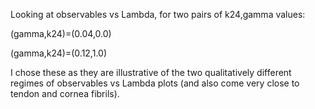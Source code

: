 Looking at observables vs Lambda, for two pairs of k24,gamma values:

(gamma,k24)=(0.04,0.0)

(gamma,k24)=(0.12,1.0)

I chose these as they are illustrative of the two qualitatively different regimes of observables vs Lambda plots (and also come very close to tendon and cornea fibrils).